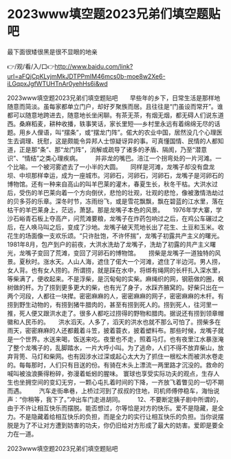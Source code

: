 # 2023www填空题2023兄弟们填空题贴吧
最下面很矮很黑是很不显眼的地亲

👉/观/看/入/口👉http://www.baidu.com/link?url=aFQjCpKLyjmMkJDTPPmIM46mcs0b-moe8w2Xe6-iLGqpxJgfWTUHTnAr0yehHs6i&wd

2023www填空题2023兄弟们填空题贴吧　　早些年的乡下，日常生活是那样地随意而简淡。虽每家都单立门户，却好歹聚族而居。且往往是“门虽设而常开”。谁都可以随意地跨进去，随意地长坐闲聊。有茶无茶，有烟无烟，都无碍人们说东道西。桑麻稻麦，耕种收播，轶事笑话，家长里短──乡村里永远有着绵绵无尽的话题。用乡人俚语，叫“摆条”，或“摆龙门阵”。偌大的农业中国，居然没几个心理医生去调理、抚慰，这是颇能令异邦人士惊疑讶异的事。可真懂国情、民情的人都知道，正是那“条”、那“龙门阵”，消解或疏导了诸多的矛盾、隔阂，乃至“潜意识”、“情结”之类心理疾病。
　　并非龙的嘴巴。涪江一个拐弯处的一片河滩。一个比喻。一个被河雾遮去了一小半的大圆。　　同样是河滩，龙嘴子却没有盘龙坝、中坝那样幸运，成为一座城市。河卵石，河卵石，河卵石，龙嘴子是河卵石的博物馆。还有一种来自高山的叫羊巴莱的灌木，春夏生长，秋冬干枯。大洪水过后，受伤的羊巴莱向着一个方向倒伏，悲怆的壮观，壮观的悲怆，像被激情浩劫过的贝多芬的乐章。深冬时节，冻雨纷飞，或是雪花飘飘，飘在碧蓝的江水里，落在枯干的羊巴莱身上，茫远，萧瑟。那是龙嘴子本色的风景。　　1976年学大寨，学沙石峪青石板上夺高产，问荒滩要粮，龙嘴子在炸药包响过之后，在鸡公车碾过之后，在人唤马叫之后，变成了沙地。龙嘴子破天荒地长出了花生、土豆和玉米。收花生的场面像一支欢乐颂。“只许肚饱，不许怀揣”，龙嘴子初露共产主义的曙光。1981年8月，包产到户的前夜，大洪水洗劫了龙嘴子，洗劫了初露的共产主义曙光，龙嘴子变回了荒滩，变回了河卵石的博物馆。　　捞柴是龙嘴子一道独特的风景。夏秋时。涨水天。人山人海，遮住了偌大一个河滩，遮住了半边河。男人捞，女人背。也有女人捞的。所谓捞，就是踩在水中，将绑有绳网的长杆扎入深水里，等柴满了，便收起来。不是浮柴，是沉甸甸的实柴。麻绳织的网，钢筋做的圈，枫树做的杆。为了捞到更多更大的柴，也有光了身子，水踩齐腋窝的。好柴只出在一两个河段，人都往一块撵。密密麻麻的人，密密麻麻的网子，密密麻麻的木杆。有捞到野生动物的，有捞到猪牛腊肉的，甚至有捞到死人的。捞到死人，往河里一推，死人便又跟洪水走了。很多人都吃过捞得的野物和腊肉。据说还有捞到领章帽徽和人民币的。　　洪水滔天。人多了，滔天的洪水也就不那么可怕了。捞柴多在雨天，密密麻麻的人还都戴着斗笠，披着蓑衣，披着塑料布。那些时候，龙嘴子就是一个世界。水送来喝，饭送来吃。夜里也不走，照着马灯。也有夜里江水暴涨淹了整个龙嘴子的，乱脚踏水，一片大呼小叫。为了逃命，人们不得不放弃柴山，放弃背篼、马灯和柴网。也有因涉水过深或起心太大为了抓住一根松木而被洪水卷走的。每每那时，人们只有目送的份。有骑在木头上漂流一两里路才沉没的。救命的喊叫被浊浪撕得粉碎，弥漫着蚯蚓的腥味。
寰球也享受实际功夫的观点，生存人生也坐拥空间的变幻无穷，一颗心屯扎着时间的下降，一齐放飞着瞥见的一切不期而遇。
　　汽车走街串巷，上桥过河到了叔叔的住地，司机师傅停稳车，海怡说声：“你稍等，我下了。”冲出车门走进胡同。
　　12、不要断定胰子剧中所谓的，由于不许让相互快乐而摆脱。能否想过，尔等恰是对方的快乐。爱不是隐藏，是全力。不是隐藏着给相互快乐的负担，而是全力的实行让相互快乐的负担。当你说摆脱是为了不让对方遭到妨害的功夫，你仍旧给对方形成了最大的妨害。爱即是要全力在一道。

2023www填空题2023兄弟们填空题贴吧

